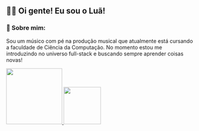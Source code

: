 ## 👋🏻 Oi gente! Eu sou o Luã!

### 🌙 Sobre mim:
Sou um músico com pé na produção musical que atualmente está cursando a faculdade de Ciência da Computação.
No momento estou me introduzindo no universo full-stack e buscando sempre aprender coisas novas!

<div>
  <a href="https://www.linkedin.com/in/lu%C3%A3-ornelas/">
    <img height="150em" src="https://github-readme-stats.vercel.app/api?username=luornel&show_icons=true&theme=synthwave"/>
<img height="100em" src="https://github-readme-stats.vercel.app/api/top-langs/?username=luornel&layout=compact&langs_count=16&theme=synthwave"/>
</div>
